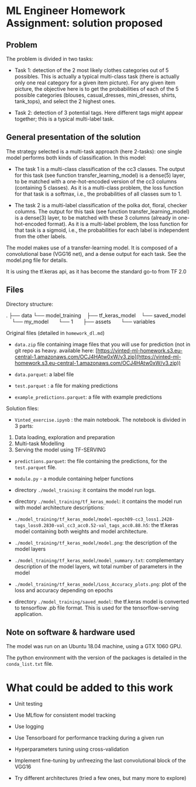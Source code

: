 # ML Engineer Homework Assignment: solution proposed

## Problem

The problem is divided in two tasks:

* Task 1: detection of the 2 most likely clothes categories out of 5 possibles. This is actually a typical multi-class task (there is actually only one real category for a given item picture). For any given item picture, the objective here is to get the probabilities of each of the 5 possible categories (blouses, casual_dresses, mini_dresses, shirts, tank_tops), and select the 2 highest ones. 

* Task 2: detection of 3 potential tags. Here different tags might appear together; this is a typical multi-label task. 

## General presentation of the solution

The strategy selected is a multi-task approach (here 2-tasks): one single model performs both kinds of classification. In this model:

* The task 1 is a multi-class classification of the cc3 classes. The output for this task (see function transfer_learning_model) is a dense(5) layer, to be matched with a one-hot-encoded version of the cc3 columns (containing 5 classes). As it is a multi-class problem, the loss function for that task is a softmax, i.e., the probabilities of all classes sum to 1.

* The task 2 is a multi-label classification of the polka dot, floral, checker columns. The output for this task (see function transfer_learning_model) is a dense(3) layer, to be matched with these 3 columns (already in one-hot-encoded format). As it is a multi-label problem, the loss function for that task is a sigmoid, i.e., the probabilities for each label is independent from the other labels.

The model makes use of a transfer-learning model. It is composed of a convolutional base (VGG16 net), and a dense output for each task. See the model.png file for details.

It is using the tf.keras api, as it has become the standard go-to from TF 2.0


## Files

Directory structure:

.
├── data
└── model_training
    ├── tf_keras_model
    └── saved_model
        └── my_model
            └── 1
                ├── assets
                └── variables

Original files (detailed in `homework_dl.md`)

- `data.zip` file containing image files that you will use for prediction (not in git repo as heavy. available here: [https://vinted-ml-homework.s3.eu-central-1.amazonaws.com/OCJ4HAtw0xW/v3.zip](https://vinted-ml-homework.s3.eu-central-1.amazonaws.com/OCJ4HAtw0xW/v3.zip))

- `data.parquet`: a label file

- `test.parquet` : a file for making predictions

- `example_predictions.parquet`: a file with example predictions

Solution files:

- `Vinted_exercise.ipynb` : the main notebook. The notebook is divided in 3 parts:

1. Data loading, exploration and preparation
2. Multi-task Modelling
3. Serving the model using TF-SERVING

- `predictions.parquet`: the file containing the predictions, for the `test.parquet` file.

- `module.py` - a module containing helper functions

- directory `./model_training`: it contains the model run logs. 

- directory `./model_training/tf_keras_model`: it contains the model run with model architecture descriptions:

 - `./model_training/tf_keras_model/model-epoch09-cc3_loss1.2428-tags_loss0.2830-val_cc3_acc0.52-val_tags_acc0.88.h5`: the tf.keras model containing both weights and model architecture. 

 - `./model_training/tf_keras_model/model.png`: the description of the model layers

 - `./model_training/tf_keras_model/model_summary.txt`: complementary description of the model layers, wit total number of parameters in the model

 - `./model_training/tf_keras_model/Loss_Accuracy_plots.png`: plot of the loss and accuracy depending on epochs

- directory `./model_training/saved_model`: the tf.keras model is converted to tensorflow .pb file format. This is used for the tensorflow-serving application.

## Note on software & hardware used

The model was run on an Ubuntu 18.04 machine, using a GTX 1060 GPU.

The python environment with the version of the packages is detailed in the `conda_list.txt` file. 































# What could be added to this work

- Unit testing

- Use MLflow for consistent model tracking

- Use logging

- Use Tensorboard for performance tracking during a given run

- Hyperparameters tuning using cross-validation

- Implement fine-tuning by unfreezing the last convolutional block of the VGG16

- Try different architectures (tried a few ones, but many more to explore)






